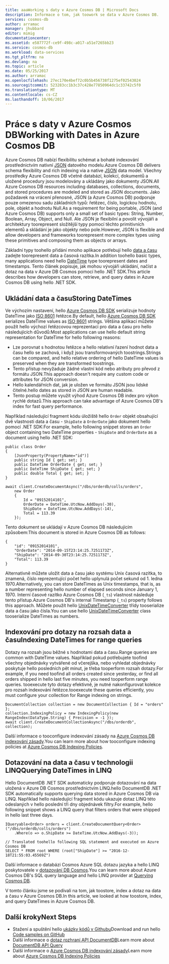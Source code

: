 ```yaml
---
title: aaaWorking s daty v Azure Cosmos DB | Microsoft Docs
description: Informace o tom, jak toowork se data v Azure Cosmos DB.
services: cosmos-db
author: arramac
manager: jhubbard
editor: mimig
documentationcenter: 
ms.assetid: e587772f-ce9f-498c-a017-a51e7265bb23
ms.service: cosmos-db
ms.workload: data-services
ms.tgt_pltfrm: na
ms.devlang: na
ms.topic: article
ms.date: 05/25/2017
ms.author: arramac
ms.openlocfilehash: 27ec170e4bef72c0b5b456738f1275ef02543024
ms.sourcegitcommit: 523283cc1b3c37c428e77850964dc1c33742c5f0
ms.translationtype: MT
ms.contentlocale: cs-CZ
ms.lasthandoff: 10/06/2017
---
```

# <a name="working-with-dates-in-azure-cosmos-db"></a><span data-ttu-id="ab694-103">Práce s daty v Azure Cosmos DB</span><span class="sxs-lookup"><span data-stu-id="ab694-103">Working with Dates in Azure Cosmos DB</span></span>
<span data-ttu-id="ab694-104">Azure Cosmos DB nabízí flexibilitu schémat a bohaté indexování prostřednictvím nativní [JSON](http://www.json.org) datového modelu.</span><span class="sxs-lookup"><span data-stu-id="ab694-104">Azure Cosmos DB delivers schema flexibility and rich indexing via a native [JSON](http://www.json.org) data model.</span></span> <span data-ttu-id="ab694-105">Všechny prostředky Azure Cosmos DB včetně databází, kolekcí, dokumentů a uložené procedury jsou modelovány a ukládány jako dokumenty JSON.</span><span class="sxs-lookup"><span data-stu-id="ab694-105">All Azure Cosmos DB resources including databases, collections, documents, and stored procedures are modeled and stored as JSON documents.</span></span> <span data-ttu-id="ab694-106">Jako požadavek na vrácení přenosné, JSON (a Azure Cosmos DB) podporuje pouze omezenou sadu základních typů: řetězec, číslo, logickou hodnotu, pole, objekt a hodnotu Null.</span><span class="sxs-lookup"><span data-stu-id="ab694-106">As a requirement for being portable, JSON (and Azure Cosmos DB) supports only a small set of basic types: String, Number, Boolean, Array, Object, and Null.</span></span> <span data-ttu-id="ab694-107">Ale JSON je flexibilní a povolit vývojáři a architektury toorepresent složitější typy pomocí těchto primitivních elementů a skládání je jako objekty nebo pole.</span><span class="sxs-lookup"><span data-stu-id="ab694-107">However, JSON is flexible and allow developers and frameworks toorepresent more complex types using these primitives and composing them as objects or arrays.</span></span> 

<span data-ttu-id="ab694-108">Základní typy toohello přidání mnoho aplikace potřebují hello [data a času](https://msdn.microsoft.com/library/system.datetime(v=vs.110).aspx) zadejte toorepresent data a časová razítka.</span><span class="sxs-lookup"><span data-stu-id="ab694-108">In addition toohello basic types, many applications need hello [DateTime](https://msdn.microsoft.com/library/system.datetime(v=vs.110).aspx) type toorepresent dates and timestamps.</span></span> <span data-ttu-id="ab694-109">Tento článek popisuje, jak mohou vývojáři ukládání, načíst a dotaz na data v Azure DB Cosmos pomocí hello .NET SDK.</span><span class="sxs-lookup"><span data-stu-id="ab694-109">This article describes how developers can store, retrieve, and query dates in Azure Cosmos DB using hello .NET SDK.</span></span>

## <a name="storing-datetimes"></a><span data-ttu-id="ab694-110">Ukládání data a času</span><span class="sxs-lookup"><span data-stu-id="ab694-110">Storing DateTimes</span></span>
<span data-ttu-id="ab694-111">Ve výchozím nastavení, hello [Azure Cosmos DB SDK](documentdb-sdk-dotnet.md) serializuje hodnoty DateTime jako [ISO 8601](http://www.iso.org/iso/catalogue_detail?csnumber=40874) řetězce.</span><span class="sxs-lookup"><span data-stu-id="ab694-111">By default, hello [Azure Cosmos DB SDK](documentdb-sdk-dotnet.md) serializes DateTime values as [ISO 8601](http://www.iso.org/iso/catalogue_detail?csnumber=40874) strings.</span></span> <span data-ttu-id="ab694-112">Většina aplikací můžete použít hello výchozí řetězcovou reprezentaci pro data a času pro hello následujících důvodů:</span><span class="sxs-lookup"><span data-stu-id="ab694-112">Most applications can use hello default string representation for DateTime for hello following reasons:</span></span>

* <span data-ttu-id="ab694-113">Lze porovnat s hodnotou řetězce a hello relativní řazení hodnot data a času hello se zachová, i když jsou transformovaných toostrings.</span><span class="sxs-lookup"><span data-stu-id="ab694-113">Strings can be compared, and hello relative ordering of hello DateTime values is preserved when they are transformed toostrings.</span></span> 
* <span data-ttu-id="ab694-114">Tento přístup nevyžaduje žádné vlastní kód nebo atributy pro převod z formátu JSON.</span><span class="sxs-lookup"><span data-stu-id="ab694-114">This approach doesn't require any custom code or attributes for JSON conversion.</span></span>
* <span data-ttu-id="ab694-115">Hello kalendářních dat, jak je uložen ve formátu JSON jsou lidské čitelné.</span><span class="sxs-lookup"><span data-stu-id="ab694-115">hello dates as stored in JSON are human readable.</span></span>
* <span data-ttu-id="ab694-116">Tento postup můžete využít výhod Azure Cosmos DB index pro výkon rychlé dotazů.</span><span class="sxs-lookup"><span data-stu-id="ab694-116">This approach can take advantage of Azure Cosmos DB's index for fast query performance.</span></span>

<span data-ttu-id="ab694-117">Například následující fragment kódu úložiště hello `Order` objekt obsahující dvě vlastnosti data a času - `ShipDate` a `OrderDate` jako dokument hello pomocí .NET SDK:</span><span class="sxs-lookup"><span data-stu-id="ab694-117">For example, hello following snippet stores an `Order` object containing two DateTime properties - `ShipDate` and `OrderDate` as a document using hello .NET SDK:</span></span>

    public class Order
    {
        [JsonProperty(PropertyName="id")]
        public string Id { get; set; }
        public DateTime OrderDate { get; set; }
        public DateTime ShipDate { get; set; }
        public double Total { get; set; }
    }

    await client.CreateDocumentAsync("/dbs/orderdb/colls/orders", 
        new Order 
        { 
            Id = "09152014101",
            OrderDate = DateTime.UtcNow.AddDays(-30),
            ShipDate = DateTime.UtcNow.AddDays(-14), 
            Total = 113.39
        });

<span data-ttu-id="ab694-118">Tento dokument se ukládají v Azure Cosmos DB následujícím způsobem:</span><span class="sxs-lookup"><span data-stu-id="ab694-118">This document is stored in Azure Cosmos DB as follows:</span></span>

    {
        "id": "09152014101",
        "OrderDate": "2014-09-15T23:14:25.7251173Z",
        "ShipDate": "2014-09-30T23:14:25.7251173Z",
        "Total": 113.39
    }
    

<span data-ttu-id="ab694-119">Alternativně můžete uložit data a času jako systému Unix časová razítka, to znamená, číslo reprezentující počet hello uplynulá počet sekund od 1. ledna 1970.</span><span class="sxs-lookup"><span data-stu-id="ab694-119">Alternatively, you can store DateTimes as Unix timestamps, that is, as a number representing hello number of elapsed seconds since January 1, 1970.</span></span> <span data-ttu-id="ab694-120">Interní časové razítko Azure Cosmos DB (`_ts`) vlastnost následuje tento přístup.</span><span class="sxs-lookup"><span data-stu-id="ab694-120">Azure Cosmos DB's internal Timestamp (`_ts`) property follows this approach.</span></span> <span data-ttu-id="ab694-121">Můžete použít hello [UnixDateTimeConverter](https://msdn.microsoft.com/library/azure/microsoft.azure.documents.unixdatetimeconverter.aspx) třídy tooserialize data a času jako čísla.</span><span class="sxs-lookup"><span data-stu-id="ab694-121">You can use hello [UnixDateTimeConverter](https://msdn.microsoft.com/library/azure/microsoft.azure.documents.unixdatetimeconverter.aspx) class tooserialize DateTimes as numbers.</span></span> 

## <a name="indexing-datetimes-for-range-queries"></a><span data-ttu-id="ab694-122">Indexování pro dotazy na rozsah data a času</span><span class="sxs-lookup"><span data-stu-id="ab694-122">Indexing DateTimes for range queries</span></span>
<span data-ttu-id="ab694-123">Dotazy na rozsah jsou běžné s hodnotami data a času.</span><span class="sxs-lookup"><span data-stu-id="ab694-123">Range queries are common with DateTime values.</span></span> <span data-ttu-id="ab694-124">Například pokud potřebujete toofind všechny objednávky vytvářené od včerejška, nebo vyhledat objednávky poskytuje hello posledních pět minut, je třeba tooperform rozsah dotazy.</span><span class="sxs-lookup"><span data-stu-id="ab694-124">For example, if you need toofind all orders created since yesterday, or find all orders shipped in hello last five minutes, you need tooperform range queries.</span></span> <span data-ttu-id="ab694-125">tooexecute tyto dotazy efektivně, je nutné nakonfigurovat kolekce pro rozsah indexování řetězce.</span><span class="sxs-lookup"><span data-stu-id="ab694-125">tooexecute these queries efficiently, you must configure your collection for Range indexing on strings.</span></span>

    DocumentCollection collection = new DocumentCollection { Id = "orders" };
    collection.IndexingPolicy = new IndexingPolicy(new RangeIndex(DataType.String) { Precision = -1 });
    await client.CreateDocumentCollectionAsync("/dbs/orderdb", collection);

<span data-ttu-id="ab694-126">Další informace o tooconfigure indexování zásady na [Azure Cosmos DB indexování zásady](indexing-policies.md).</span><span class="sxs-lookup"><span data-stu-id="ab694-126">You can learn more about how tooconfigure indexing policies at [Azure Cosmos DB Indexing Policies](indexing-policies.md).</span></span>

## <a name="querying-datetimes-in-linq"></a><span data-ttu-id="ab694-127">Dotazování na data a času v technologii LINQ</span><span class="sxs-lookup"><span data-stu-id="ab694-127">Querying DateTimes in LINQ</span></span>
<span data-ttu-id="ab694-128">Hello DocumentDB .NET SDK automaticky podporuje dotazování na data uložená v Azure DB Cosmos prostřednictvím LINQ.</span><span class="sxs-lookup"><span data-stu-id="ab694-128">hello DocumentDB .NET SDK automatically supports querying data stored in Azure Cosmos DB via LINQ.</span></span> <span data-ttu-id="ab694-129">Například hello následující fragment kódu ukazuje dotaz LINQ této odeslaných v hello poslední tři dny objednávek filtry.</span><span class="sxs-lookup"><span data-stu-id="ab694-129">For example, hello following snippet shows a LINQ query that filters orders that were shipped in hello last three days.</span></span>

    IQueryable<Order> orders = client.CreateDocumentQuery<Order>("/dbs/orderdb/colls/orders")
        .Where(o => o.ShipDate >= DateTime.UtcNow.AddDays(-3));
          
    // Translated toohello following SQL statement and executed on Azure Cosmos DB
    SELECT * FROM root WHERE (root["ShipDate"] >= "2016-12-18T21:55:03.45569Z")

<span data-ttu-id="ab694-130">Další informace o databázi Cosmos Azure SQL dotazu jazyka a hello LINQ poskytovatele v [dotazování DB Cosmos](documentdb-sql-query.md).</span><span class="sxs-lookup"><span data-stu-id="ab694-130">You can learn more about Azure Cosmos DB's SQL query language and hello LINQ provider at [Querying Cosmos DB](documentdb-sql-query.md).</span></span>

<span data-ttu-id="ab694-131">V tomto článku jsme se podívali na tom, jak toostore, index a dotaz na data a času v Azure Cosmos DB.</span><span class="sxs-lookup"><span data-stu-id="ab694-131">In this article, we looked at how toostore, index, and query DateTimes in Azure Cosmos DB.</span></span>

## <a name="next-steps"></a><span data-ttu-id="ab694-132">Další kroky</span><span class="sxs-lookup"><span data-stu-id="ab694-132">Next Steps</span></span>
* <span data-ttu-id="ab694-133">Stažení a spuštění hello [ukázky kódů v Githubu](https://github.com/Azure/azure-documentdb-dotnet/tree/master/samples/code-samples)</span><span class="sxs-lookup"><span data-stu-id="ab694-133">Download and run hello [Code samples on GitHub](https://github.com/Azure/azure-documentdb-dotnet/tree/master/samples/code-samples)</span></span>
* <span data-ttu-id="ab694-134">Další informace o [dotaz rozhraní API DocumentDB](documentdb-sql-query.md)</span><span class="sxs-lookup"><span data-stu-id="ab694-134">Learn more about [DocumentDB API Query](documentdb-sql-query.md)</span></span>
* <span data-ttu-id="ab694-135">Další informace o [Azure Cosmos DB indexování zásady](indexing-policies.md)</span><span class="sxs-lookup"><span data-stu-id="ab694-135">Learn more about [Azure Cosmos DB Indexing Policies](indexing-policies.md)</span></span>
